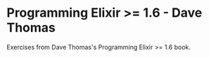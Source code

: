 # Programming Elixir >= 1.6 - Dave Thomas

Exercises from Dave Thomas's Programming Elixir >= 1.6 book.
